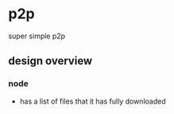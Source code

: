 # p2p
super simple p2p




## design overview


### node

- has a list of files that it has fully downloaded